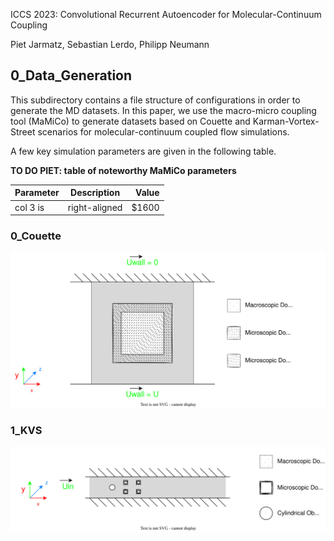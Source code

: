 ICCS 2023: Convolutional Recurrent Autoencoder for Molecular-Continuum Coupling

Piet Jarmatz, Sebastian Lerdo, Philipp Neumann

## 0_Data_Generation

This subdirectory contains a file structure of configurations in order to
generate the MD datasets. In this paper, we use the macro-micro coupling tool (MaMiCo)
to generate datasets based on Couette and Karman-Vortex-Street scenarios for molecular-continuum coupled flow simulations.

A few key simulation parameters are given in the following table.

**TO DO PIET: table of noteworthy MaMiCo parameters**

| Parameter         | Description           | Value   |
| ------------------|:---------------------:| -------:|
| col 3 is          | right-aligned         | $1600   |


### 0_Couette

![alt text][Couette]

### 1_KVS

![alt text][KVS]


[Couette]: https://github.com/HSU-HPC/MaMiCo_hybrid_ml/blob/master/3_Figures/Schematic_Couette_Setup.drawio.svg "Schematic of the Couette setup"

[KVS]: https://github.com/HSU-HPC/MaMiCo_hybrid_ml/blob/master/3_Figures/Schematic_KVS_Setup.drawio.svg "Schematic of the KVS setup"

